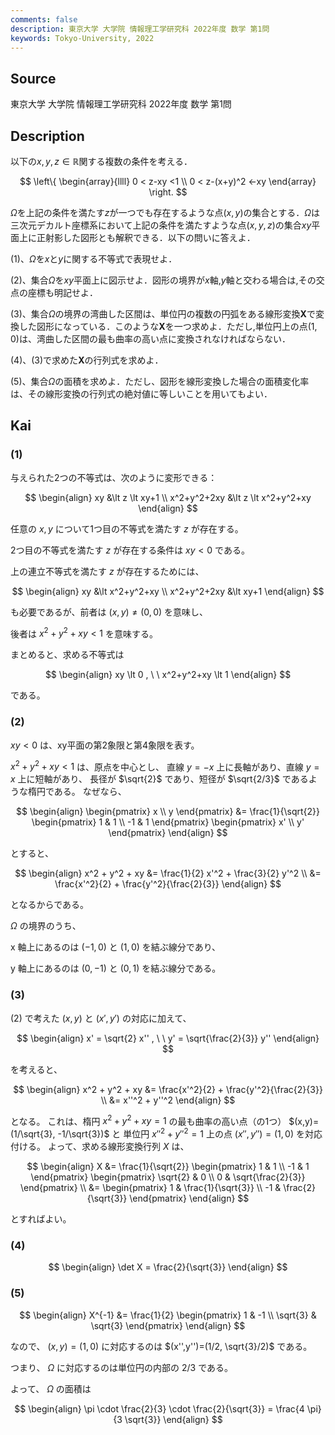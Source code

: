```yaml
---
comments: false
description: 東京大学 大学院 情報理工学研究科 2022年度 数学 第1問
keywords: Tokyo-University, 2022
---
```


## Source
東京大学 大学院 情報理工学研究科 2022年度 数学 第1問

## Description
以下の$x,y,z\in \mathbb{R}$関する複数の条件を考える．

$$
\left\{
\begin{array}{llll}
0 < z-xy <1 \\
0 < z-(x+y)^2 <-xy
\end{array} \right.
$$

$\Omega$を上記の条件を満たす$z$が一つでも存在するような点$(x,y)$の集合とする．$\Omega$は三次元デカルト座標系において上記の条件を満たすような点$(x,y,z)$の集合$xy$平面上に正射影した図形とも解釈できる．以下の問いに答えよ．

(1)、$\Omega$を$x$と$y$に関する不等式で表現せよ．

(2)、集合$\Omega$を$xy$平面上に図示せよ．図形の境界が$x$軸,$y$軸と交わる場合は,その交点の座標も明記せよ．

(3)、集合$\Omega$の境界の湾曲した区間は、単位円の複数の円弧をある線形変換$\mathbf{X}$で変換した図形になっている．このような$\mathbf{X}$を一つ求めよ．ただし,単位円上の点$(1,0)$は、湾曲した区間の最も曲率の高い点に変換されなければならない．

(4)、(3)で求めた$\mathbf{X}$の行列式を求めよ．

(5)、集合$\Omega$の面積を求めよ．ただし、図形を線形変換した場合の面積変化率は、その線形変換の行列式の絶対値に等しいことを用いてもよい．

## Kai
### (1)
与えられた2つの不等式は、次のように変形できる：

$$
\begin{align}
xy &\lt z \lt xy+1
\\
x^2+y^2+2xy &\lt z \lt x^2+y^2+xy
\end{align}
$$

任意の $x,y$ について1つ目の不等式を満たす $z$ が存在する。

2つ目の不等式を満たす $z$ が存在する条件は $xy \lt 0$ である。

上の連立不等式を満たす $z$ が存在するためには、

$$
\begin{align}
xy &\lt x^2+y^2+xy
\\
x^2+y^2+2xy &\lt  xy+1
\end{align}
$$

も必要であるが、前者は $(x,y) \neq (0,0)$ を意味し、

後者は $x^2+y^2+xy \lt 1$ を意味する。

まとめると、求める不等式は

$$
\begin{align}
xy \lt 0
, \ \ 
x^2+y^2+xy \lt 1
\end{align}
$$

である。

### (2)
$xy \lt 0$ は、xy平面の第2象限と第4象限を表す。

$x^2+y^2+xy \lt 1$ は、原点を中心とし、
直線 $y=-x$ 上に長軸があり、直線 $y=x$ 上に短軸があり、
長径が $\sqrt{2}$ であり、短径が $\sqrt{2/3}$ であるような楕円である。
なぜなら、

$$
\begin{align}
\begin{pmatrix} x \\ y \end{pmatrix}
&= \frac{1}{\sqrt{2}} \begin{pmatrix} 1 & 1 \\ -1 & 1 \end{pmatrix}
\begin{pmatrix} x' \\ y' \end{pmatrix}
\end{align}
$$

とすると、

$$
\begin{align}
x^2 + y^2 + xy
&= \frac{1}{2} x'^2 + \frac{3}{2} y'^2
\\
&= \frac{x'^2}{2} + \frac{y'^2}{\frac{2}{3}}
\end{align}
$$

となるからである。

$\Omega$ の境界のうち、

x 軸上にあるのは $(-1,0)$ と $(1,0)$ を結ぶ線分であり、

y 軸上にあるのは $(0,-1)$ と $(0,1)$ を結ぶ線分である。

### (3)
(2) で考えた $(x,y)$ と $(x',y')$ の対応に加えて、

$$
\begin{align}
x' = \sqrt{2} x''
, \ \ 
y' = \sqrt{\frac{2}{3}} y''
\end{align}
$$

を考えると、

$$
\begin{align}
x^2 + y^2 + xy
&= \frac{x'^2}{2} + \frac{y'^2}{\frac{2}{3}}
\\
&= x''^2 + y''^2
\end{align}
$$

となる。
これは、楕円 $x^2+y^2+xy=1$ の最も曲率の高い点（の1つ）
$(x,y)=(1/\sqrt{3}, -1/\sqrt{3})$ と
単位円 $x''^2+y''^2=1$ 上の点 $(x'',y'')=(1,0)$ を対応付ける。
よって、求める線形変換行列 $X$ は、

$$
\begin{align}
X
&= \frac{1}{\sqrt{2}} \begin{pmatrix} 1 & 1 \\ -1 & 1 \end{pmatrix}
\begin{pmatrix} \sqrt{2} & 0 \\ 0 & \sqrt{\frac{2}{3}} \end{pmatrix}
\\
&= \begin{pmatrix}
1 & \frac{1}{\sqrt{3}} \\ -1 & \frac{2}{\sqrt{3}}
\end{pmatrix}
\end{align}
$$

とすればよい。

### (4)

$$
\begin{align}
\det X = \frac{2}{\sqrt{3}}
\end{align}
$$

### (5)

$$
\begin{align}
X^{-1}
&= \frac{1}{2} \begin{pmatrix} 1 & -1 \\ \sqrt{3} & \sqrt{3} \end{pmatrix}
\end{align}
$$

なので、 $(x,y)=(1,0)$ に対応するのは $(x'',y'')=(1/2, \sqrt{3}/2)$ である。

つまり、 $\Omega$ に対応するのは単位円の内部の $2/3$ である。

よって、 $\Omega$ の面積は

$$
\begin{align}
\pi \cdot \frac{2}{3} \cdot \frac{2}{\sqrt{3}}
= \frac{4 \pi}{3 \sqrt{3}}
\end{align}
$$